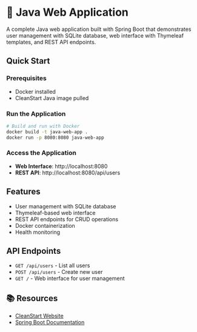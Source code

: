# 🚀 Java Web Application

A complete Java web application built with Spring Boot that demonstrates user management with SQLite database, web interface with Thymeleaf templates, and REST API endpoints.

## Quick Start

### Prerequisites
- Docker installed
- CleanStart Java image pulled

### Run the Application
```bash
# Build and run with Docker
docker build -t java-web-app .
docker run -p 8080:8080 java-web-app
```

### Access the Application
- **Web Interface**: http://localhost:8080
- **REST API**: http://localhost:8080/api/users

## Features
- User management with SQLite database
- Thymeleaf-based web interface
- REST API endpoints for CRUD operations
- Docker containerization
- Health monitoring

## API Endpoints
- `GET /api/users` - List all users
- `POST /api/users` - Create new user
- `GET /` - Web interface for user management

## 📚 Resources
- [CleanStart Website](https://cleanstart.com/)
- [Spring Boot Documentation](https://spring.io/projects/spring-boot)